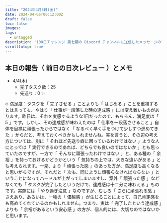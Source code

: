 ```yaml
---
title: "2024年4月5日(金)"
date: 2024-04-05T00:12:00Z
draft: false
toc: false
images:
tags: 
  - untagged
description: '100日チャレンジ 第七期の Discord チャンネルに送信したメッセージのアーカイブ'
scrolltotop: true
---
```


## 本日の報告（ 前日の日次レビュー ）とメモ

- 4/4(木)
  - 完了タスク数：25
  - 先送り：0 ✨

🔥 満足度：タスクを「 完了させる 」ことよりも「 はじめる 」ことを重視するとは言っても、やはり「 仕事が一段落した時の達成感 」には変え難いものがあります。昨日は、それを実感するような1日だったので、もちろん、満足度は「 5 」です。しかし、その達成感が味わえたのは「 仕事を一段落させること 」自体を目標に頑張ったからではなく「 なるべく早く手をつけて少しずつ進めてきた 」からだと、考えておくべきかもしれませんね。実を言うと、その辺の考え方については、別に「 それほど先送り癖に困っているわけではない 」ような人にとっては「 実行できるのであれば、どちらでも良いのではないか 」とも思っていたのですが、一方で「 そんなに頑張ったわけではない 」と、ある種の「 余裕 」を持っておけるかどうかという「 気持ちの上では、大きな違いがある 」とも考えられます。一見、より「 頑張った感 」のあった方が、満足度も高くなると思いがちですが、それだと「 次も、同じように頑張らなければならない 」ということになってハードルが上がってしまいますし、案外「 頑張った感 」などなくても「 タスクが完了したというだけで、達成感は十二分に味わえる 」ものです。実際には「 やり過ぎ注意 」なのですが、むしろ「 さらに頑張れる感 」さえあり、あるいは、一種の「 優越感 」が生じることによって、自己肯定感をも高めてくれているのかもしれません。つまり、実は「 完了したという達成感 」よりも「 余裕があるという安心感 」の方が、個人的には、大切なのではないかと思います。

